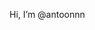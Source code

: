 Hi, I’m @antoonnn
<!---
antoonnn/antoonnn is a ✨ special ✨ repository because its `README.md` (this file) appears on your GitHub profile.
You can click the Preview link to take a look at your changes.
--->
